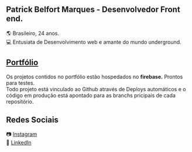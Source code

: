 ## Patrick Belfort Marques - Desenvolvedor Front end.

:earth_americas: Brasileiro, 24 anos. <br/>
💻 Entusiata de Desenvolvimento web e amante do mundo underground. <br/>

## [Portfólio](https://patrick-b-marques.web.app/)

Os projetos contidos no portfólio estão hospedados no <strong style="uppercase">firebase.</strong> Prontos para testes.<br/>
Todo projeto está vinculado ao Github através de Deploys automáticos e o código em produção está apontado para as branchs pricipais de cada repositório.

## Redes Sociais

📷 [Instagram](https://www.instagram.com/sagazvlr/)<br/>
🔗 [LinkedIn](https://www.linkedin.com/in/patrick-belfort-91253b200/)
